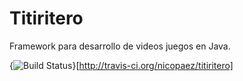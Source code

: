 Titiritero
==========

Framework para desarrollo de videos juegos en Java.

{<img src="https://secure.travis-ci.org/nicopaez/titiritero.png?branch=master" alt="Build Status" />}[http://travis-ci.org/nicopaez/titiritero]

